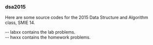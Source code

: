 ### dsa2015

Here are some source codes for the 2015 Data Structure and Algorithm class, SMIE 14.

-- labxx contains the lab problems.  
-- hwxx contains the homework problems.
